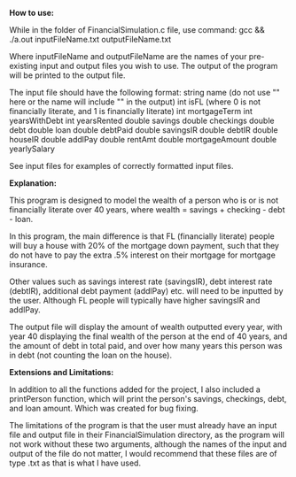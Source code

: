 **How to use:**

While in the folder of FinancialSimulation.c file, use command:
gcc && ./a.out inputFileName.txt outputFileName.txt

Where inputFileName and outputFileName are the names of your pre-existing input
and output files you wish to use. The output of the program will be printed to
the output file.

The input file should have the following format:
  string name (do not use "" here or the name will include "" in the output)
  int isFL (where 0 is not financially literate, and 1 is financially literate)
  int mortgageTerm
  int yearsWithDebt
  int yearsRented
  double savings
  double checkings
  double debt
  double loan
  double debtPaid
  double savingsIR
  double debtIR
  double houseIR
  double addlPay
  double rentAmt
  double mortgageAmount
  double yearlySalary

See input files for examples of correctly formatted input files.

**Explanation:**

This program is designed to model the wealth of a person who is or is not
financially literate over 40 years, where wealth = savings + checking - debt - loan.

In this program, the main difference is that FL (financially literate) people will
buy a house with 20% of the mortgage down payment, such that they do not have to
pay the extra .5% interest on their mortgage for mortgage insurance.

Other values such as savings interest rate (savingsIR), debt interest rate (debtIR),
additional debt payment (addlPay) etc. will need to be inputted by the user.
Although FL people will typically have higher savingsIR and addlPay.

The output file will display the amount of wealth outputted every year, with
year 40 displaying the final wealth of the person at the end of 40 years, and
the amount of debt in total paid, and over how many years this person was in
debt (not counting the loan on the house).

**Extensions and Limitations:**

In addition to all the functions added for the project, I also included a
printPerson function, which will print the person's savings, checkings, debt, and
loan amount. Which was created for bug fixing.

The limitations of the program is that the user must already have an input file
and output file in their FinancialSimulation directory, as the program will not
work without these two arguments, although the names of the input and output
of the file do not matter, I would recommend that these files are of type .txt
as that is what I have used.
